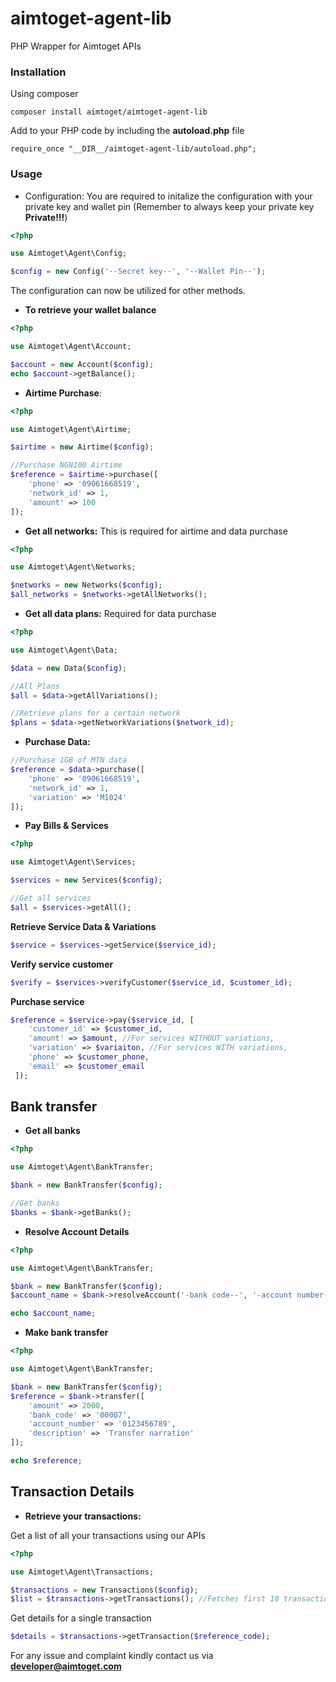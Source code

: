 # aimtoget-agent-lib
PHP Wrapper for Aimtoget APIs

### Installation

Using composer
```
composer install aimtoget/aimtoget-agent-lib
```

Add to your PHP code by including the **autoload.php** file
```
require_once "__DIR__/aimtoget-agent-lib/autoload.php";
```

### **Usage**

- Configuration: You are required to initalize the configuration with your private key and wallet pin (Remember to always keep your private key **Private!!!**)

```php
<?php

use Aimtoget\Agent\Config;

$config = new Config('--Secret key--', '--Wallet Pin--');
```
The configuration can now be utilized for other methods.

- **To retrieve your wallet balance**
```php
<?php

use Aimtoget\Agent\Account;

$account = new Account($config);
echo $account->getBalance();
```

- **Airtime Purchase**:

```php
<?php

use Aimtoget\Agent\Airtime;

$airtime = new Airtime($config);

//Purchase NGN100 Airtime
$reference = $airtime->purchase([
    'phone' => '09061668519',
    'network_id' => 1,
    'amount' => 100
]);
```

- **Get all networks:** This is required for airtime and data purchase
```php
<?php

use Aimtoget\Agent\Networks;

$networks = new Networks($config);
$all_networks = $networks->getAllNetworks();
```

- **Get all data plans:** Required for data purchase
```php
<?php

use Aimtoget\Agent\Data;

$data = new Data($config);

//All Plans
$all = $data->getAllVariations();

//Retrieve plans for a certain network
$plans = $data->getNetworkVariations($network_id);
```

- **Purchase Data:**
```php
//Purchase 1GB of MTN data
$reference = $data->purchase([
    'phone' => '09061668519',
    'network_id' => 1,
    'variation' => 'M1024'
]);
```

- **Pay Bills & Services**
```php
<?php

use Aimtoget\Agent\Services;

$services = new Services($config);

//Get all services
$all = $services->getAll();
```

**Retrieve Service Data & Variations**
```php
$service = $services->getService($service_id);
```

**Verify service customer**
```php
$verify = $services->verifyCustomer($service_id, $customer_id);
```

**Purchase service**
```php
$reference = $service->pay($service_id, [
    'customer_id' => $customer_id,
    'amount' => $amount, //For services WITHOUT variations,
    'variation' => $variaiton, //For services WITH variations,
    'phone' => $customer_phone,
    'email' => $customer_email
 ]);
```
## **Bank transfer**

- **Get all banks**
```php
<?php

use Aimtoget\Agent\BankTransfer;

$bank = new BankTransfer($config);

//Get banks
$banks = $bank->getBanks();
```

- **Resolve Account Details**
```php
<?php

use Aimtoget\Agent\BankTransfer;

$bank = new BankTransfer($config);
$account_name = $bank->resolveAccount('-bank code--', '-account number-');

echo $account_name;
```

- **Make bank transfer**
```php
<?php

use Aimtoget\Agent\BankTransfer;

$bank = new BankTransfer($config);
$reference = $bank->transfer([
    'amount' => 2000,
    'bank_code' => '00007',
    'account_number' => '0123456789',
    'description' => 'Transfer narration'
]);

echo $reference;
```

## **Transaction Details**
- **Retrieve your transactions:**

Get a list of all your transactions using our APIs

```php
<?php

use Aimtoget\Agent\Transactions;

$transactions = new Transactions($config);
$list = $transactions->getTransactions(); //Fetches first 10 transactions
```

Get details for a single transaction
```php
$details = $transactions->getTransaction($reference_code);
```

For any issue and complaint kindly contact us via **developer@aimtoget.com**